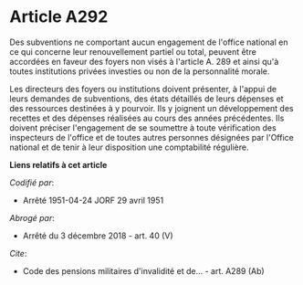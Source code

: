 # Article A292

Des subventions ne comportant aucun engagement de l'office national en ce qui concerne leur renouvellement partiel ou total,
peuvent être accordées en faveur des foyers non visés à l'article A.  289 et ainsi qu'à toutes institutions privées investies
ou non de la personnalité morale.

Les directeurs des foyers ou institutions doivent présenter, à l'appui de leurs demandes de subventions, des états détaillés
de leurs dépenses et des ressources destinées à y pourvoir. Ils y joignent un développement des recettes et des dépenses
réalisées au cours des années précédentes. Ils doivent préciser l'engagement de se soumettre à toute vérification des
inspecteurs de l'office et de toutes autres personnes désignées par l'Office national et de tenir à leur disposition une
comptabilité régulière.

**Liens relatifs à cet article**

_Codifié par_:

  - Arrêté 1951-04-24 JORF 29 avril 1951

_Abrogé par_:

  - Arrêté du 3 décembre 2018 - art. 40 (V)

_Cite_:

  - Code des pensions militaires d'invalidité et de... - art. A289 (Ab)
